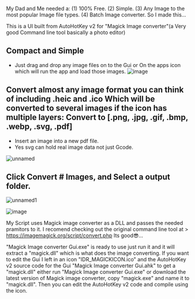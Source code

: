 My Dad and Me needed a:
(1) 100% Free.
(2) Simple.
(3) Any Image to the most popular Image file types.
(4) Batch Image converter.
So I made this...


This is a UI built from AutoHotKey v2 for "Magick Image converter"(a Very good Command line tool basically a photo editor)

Compact and Simple 
-
- Just drag and drop any image files on to the Gui or On the apps icon which will run the app and load those images.
![image](https://github.com/user-attachments/assets/1b521f30-f24d-4e14-ae66-a79b97c8f987)


Convert almost any image format you can think of including .heic and .ico Which will be converted to several images if the icon has multiple layers: Convert to [.png, .jpg, .gif, .bmp, .webp, .svg, .pdf]
-
- Insert an image into a new pdf file.
- Yes svg can hold real image data not just Gcode.




![unnamed](https://github.com/user-attachments/assets/bc08ab78-cc3d-47c0-95b6-d6bd24bf0868)


Click Convert # Images, and Select a output folder. 
-
![unnamed1](https://github.com/user-attachments/assets/bb516dfd-ce22-4ae8-b7c1-d00d32b7199f)

![image](https://github.com/user-attachments/assets/02ffd392-18b7-4dc4-98b0-dc66a8323cfb)


My Script uses Magick image converter as a DLL and passes the needed pramitors to it.
I recomend checking out the original command line tool at > https://imagemagick.org/script/convert.php  Its good😎...


"Magick Image converter Gui.exe" is ready to use just run it and it will extract a "magick.dll" which is what does the image converting. If you want to edit the Gui I left in an icon "IDR_MAGICKICON.ico" and the AutoHotKey v2 source code for the Gui "Magick Image converter Gui.ahk" to get a "magick.dll" either run "Magick Image converter Gui.exe" or download the latest version of Magick image converter, copy "magick.exe" and name it to "magick.dll". Then you can edit the AutoHotKey v2 code and compile using the icon.
